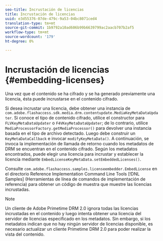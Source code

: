 ```yaml
---
seo-title: Incrustación de licencias
title: Incrustación de licencias
uuid: e3d55376-07de-479c-9a53-04bc8071ced4
translation-type: tm+mt
source-git-commit: 1b9792a10ad606b99b6639799ac2aacb707b2af5
workflow-type: tm+mt
source-wordcount: '179'
ht-degree: 0%

---
```



# Incrustación de licencias {#embedding-licenses}

Una vez que el contenido se ha cifrado y se ha generado previamente una licencia, ésta puede incrustarse en el contenido cifrado.

Si desea incrustar una licencia, debe obtener una instancia de `com.adobe.flashaccess.sdk.media.drm.contentupdate.MediaKeyMetaDataUpdater`. Si conoce el tipo de contenido cifrado, utilice el constructor para `FLVKeyMetaDataUpdater` o `F4VKeyMetaDataUpdater`; de lo contrario, utilice `MediaProcessorFactory.getMediaProcessor()` para devolver una instancia basada en el tipo de archivo detectado. Luego debe construir un `KeyMetaDataCallback` e invocar `modifyKeyMetaData()`. A continuación, se invoca la implementación de llamada de retorno cuando los metadatos de DRM se encuentran en el contenido cifrado. Según los metadatos encontrados, puede elegir una licencia para incrustar y establecer la licencia mediante `EmbedLicenseKeyMetaData.setEmbeddedLicenses()`.

Consulte `com.adobe.flashaccess.samples.licenseembedder.EmbedLicense` en el directorio Reference Implementation Command Line Tools [!DNL Samples] (Herramientas de línea de comandos de implementación de referencia) para obtener un código de muestra que muestre las licencias incrustadas.

>[!NOTE]
>
>Un cliente de Adobe Primetime DRM 2.0 ignora todas las licencias incrustadas en el contenido y luego intenta obtener una licencia del servidor de licencias especificado en los metadatos. Sin embargo, si los metadatos indican que no hay ningún servidor de licencias disponible, es necesario actualizar un cliente Primetime DRM 2.0 para poder realizar la vista del contenido.

